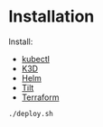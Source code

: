 # Installation

Install:

-   [kubectl](https://kubernetes.io/docs/tasks/tools/)
-   [K3D](https://k3d.io/#installation)
-   [Helm](https://helm.sh/docs/intro/quickstart/)
-   [Tilt](https://docs.tilt.dev/install.html)
-   [Terraform](https://www.terraform.io/)

```
./deploy.sh
```
